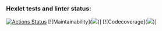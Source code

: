### Hexlet tests and linter status:
[![Actions Status](https://github.com/6londo9/java-project-78/workflows/hexlet-check/badge.svg)](https://github.com/6londo9/java-project-78/actions)
[![Maintainability](<a href="https://codeclimate.com/github/6londo9/java-project-78/maintainability"><img src="https://api.codeclimate.com/v1/badges/b8b5493b1386a2d74dac/maintainability" /></a>)]
[![Codecoverage](<a href="https://codeclimate.com/github/6londo9/java-project-78/test_coverage"><img src="https://api.codeclimate.com/v1/badges/b8b5493b1386a2d74dac/test_coverage" /></a>)]
